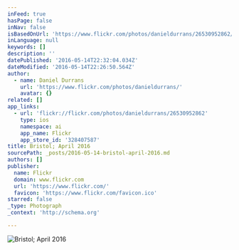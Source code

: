 ```yaml
---
inFeed: true
hasPage: false
inNav: false
isBasedOnUrl: 'https://www.flickr.com/photos/danieldurrans/26530952862/in/photostream/'
inLanguage: null
keywords: []
description: ''
datePublished: '2016-05-14T22:32:04.034Z'
dateModified: '2016-05-14T22:26:50.564Z'
author:
  - name: Daniel Durrans
    url: 'https://www.flickr.com/photos/danieldurrans/'
    avatar: {}
related: []
app_links:
  - url: 'flickr://flickr.com/photos/danieldurrans/26530952862'
    type: ios
    namespace: ai
    app_name: Flickr
    app_store_id: '328407587'
title: Bristol; April 2016
sourcePath: _posts/2016-05-14-bristol-april-2016.md
authors: []
publisher:
  name: Flickr
  domain: www.flickr.com
  url: 'https://www.flickr.com/'
  favicon: 'https://www.flickr.com/favicon.ico'
starred: false
_type: Photograph
_context: 'http://schema.org'

---
```

![Bristol; April 2016](https://s3-us-west-2.amazonaws.com/the-grid-img/p/3a4b94c16dc4afc795ee30003d0414e83e918f0e.jpg)